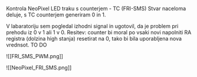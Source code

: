 Kontrola NeoPixel LED traku s counterjem - TC (FRI-SMS)
Stvar naceloma deluje, s TC counterjem generiram 0 in 1. 

V labaratoriju sem pogledal izhodni signal in ugotovil, da je problem pri prehodu iz 0 v 1 ali 1 v 0.
Resitev: counter bi moral po vsaki novi napolniti RA registra (dolzina high stanja) resetirat na 0, tako bi bila uporabljena nova vrednsot. 
TO DO



![[FRI_SMS_PWM.png]]

![[NeoPixel_FRI_SMS.png]]